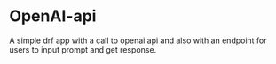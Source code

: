 # OpenAI-api
A simple drf app with a call to openai api and also with an endpoint for users to input prompt and get response.
